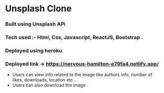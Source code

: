 # Unsplash Clone 
### Built using Unsplash APi
### Tech used :- Html, Css, Javascript, ReactJS, Bootstrap .
### Deployed using heroku 
### Deployed link -> https://nervous-hamilton-e79fa4.netlify.app/
- Users can view info related to the image like authors info, number of likes, downloads, location etc .
- Users can also download the image .
